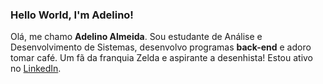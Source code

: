 ### Hello World, I'm Adelino!
Olá, me chamo **Adelino Almeida**. Sou estudante de Análise e Desenvolvimento de Sistemas, desenvolvo programas **back-end** e adoro tomar café. Um fã da franquia Zelda e aspirante a desenhista!
Estou ativo no [LinkedIn](https://www.linkedin.com/in/adelino-almeida-447223206).
